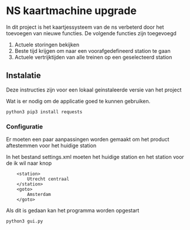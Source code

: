 # NS kaartmachine upgrade

In dit project is het kaartjessysteem van de ns verbeterd door het toevoegen van nieuwe functies.
De volgende functies zijn toegevoegd
1. Actuele storingen bekijken
2. Beste tijd krijgen om naar een voorafgedefineerd station te gaan
3. Actuele vertrijktijden van alle treinen op een geselecteerd station

## Instalatie

Deze instructies zijn voor een lokaal geinstaleerde versie van het project

Wat is er nodig om de applicatie goed te kunnen gebruiken.

```
python3 pip3 install requests
```

### Configuratie

Er moeten een paar aanpassingen worden gemaakt om het product aftestemmen voor het huidige station

In het bestand settings.xml moeten het huidige station en het station voor de ik wil naar knop


```
 	<station>
        Utrecht centraal
    </station>
    <goto>
        Amsterdam
    </goto>
```

Als dit is gedaan kan het programma worden opgestart

```
python3 gui.py
```
